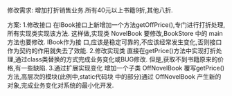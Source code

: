 修改需求:
    增加打折销售业务.所有40元以上书籍9折,其他八折.

方案:
    1.修改接口
      在IBook接口上新增加一个方法getOffPrice(),专门进行打折处理,所有实现类实现该方法.
      这样做,实现类 NovelBook 要修改,BookStore 中的 main 方法也要修改. IBook作为接
      口,应该是稳定可靠的,不应该经常发生变化,否则接口作为契约的作用就失去了效能.
    2.修改实现类
      直接在getPrice()方法中实现打折处理,通过class类替换的方式完成业务变化或BUG修改.
      但是,获取不到书籍原来的价格,有一些缺陷.
    3.通过扩展实现变化
      增加一个子类 OffNovelBook 覆写getPrice()方法,高层次的模块(此例中,static代码块
      中的部分)通过 OffNovelBook 产生新的对象,完成业务变化对系统的最小化开发.